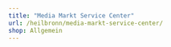 ```yaml
---
title: "Media Markt Service Center"
url: /heilbronn/media-markt-service-center/
shop: Allgemein
---
```

